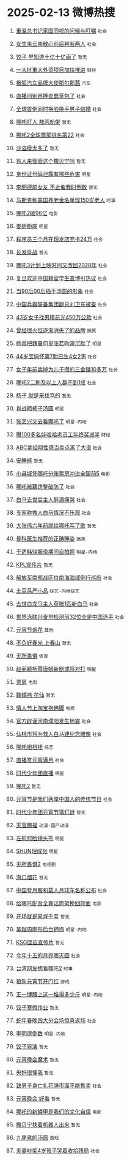 # 2025-02-13 微博热搜 
1. [重温总书记家国同祝的问候与叮嘱](https://m.weibo.cn/search?containerid=100103type%3D1%26t%3D10%26q%3D%23%E9%87%8D%E6%B8%A9%E6%80%BB%E4%B9%A6%E8%AE%B0%E5%AE%B6%E5%9B%BD%E5%90%8C%E7%A5%9D%E7%9A%84%E9%97%AE%E5%80%99%E4%B8%8E%E5%8F%AE%E5%98%B1%23&stream_entry_id=51&isnewpage=1&extparam=seat%3D1%26cate%3D10103%26dgr%3D0%26filter_type%3Drealtimehot%26stream_entry_id%3D51%26c_type%3D51%26pos%3D0%26q%3D%2523%25E9%2587%258D%25E6%25B8%25A9%25E6%2580%25BB%25E4%25B9%25A6%25E8%25AE%25B0%25E5%25AE%25B6%25E5%259B%25BD%25E5%2590%258C%25E7%25A5%259D%25E7%259A%2584%25E9%2597%25AE%25E5%2580%2599%25E4%25B8%258E%25E5%258F%25AE%25E5%2598%25B1%2523%26display_time%3D1739395358%26pre_seqid%3D17393953580000217503652) `社会` 

2. [女生来云南散心前后判若两人](https://m.weibo.cn/search?containerid=100103type%3D1%26t%3D10%26q%3D%23%E5%A5%B3%E7%94%9F%E6%9D%A5%E4%BA%91%E5%8D%97%E6%95%A3%E5%BF%83%E5%89%8D%E5%90%8E%E5%88%A4%E8%8B%A5%E4%B8%A4%E4%BA%BA%23&stream_entry_id=31&isnewpage=1&extparam=seat%3D1%26lcate%3D5001%26filter_type%3Drealtimehot%26c_type%3D31%26band_rank%3D1%26q%3D%2523%25E5%25A5%25B3%25E7%2594%259F%25E6%259D%25A5%25E4%25BA%2591%25E5%258D%2597%25E6%2595%25A3%25E5%25BF%2583%25E5%2589%258D%25E5%2590%258E%25E5%2588%25A4%25E8%258B%25A5%25E4%25B8%25A4%25E4%25BA%25BA%2523%26dgr%3D0%26realpos%3D1%26stream_entry_id%3D31%26cate%3D5001%26pos%3D0%26flag%3D2%26display_time%3D1739395358%26pre_seqid%3D17393953580000217503652) `社会` 

3. [饺子 早知道十亿十亿画了](https://m.weibo.cn/search?containerid=100103type%3D1%26t%3D10%26q%3D%E9%A5%BA%E5%AD%90+%E6%97%A9%E7%9F%A5%E9%81%93%E5%8D%81%E4%BA%BF%E5%8D%81%E4%BA%BF%E7%94%BB%E4%BA%86&stream_entry_id=31&isnewpage=1&extparam=seat%3D1%26lcate%3D5001%26filter_type%3Drealtimehot%26c_type%3D31%26band_rank%3D2%26q%3D%25E9%25A5%25BA%25E5%25AD%2590%2520%25E6%2597%25A9%25E7%259F%25A5%25E9%2581%2593%25E5%258D%2581%25E4%25BA%25BF%25E5%258D%2581%25E4%25BA%25BF%25E7%2594%25BB%25E4%25BA%2586%26dgr%3D0%26realpos%3D2%26stream_entry_id%3D31%26cate%3D5001%26pos%3D1%26flag%3D2%26display_time%3D1739395358%26pre_seqid%3D17393953580000217503652) `暂无` 

4. [一大批重大外资项目加快推进](https://m.weibo.cn/search?containerid=100103type%3D1%26t%3D10%26q%3D%23%E4%B8%80%E5%A4%A7%E6%89%B9%E9%87%8D%E5%A4%A7%E5%A4%96%E8%B5%84%E9%A1%B9%E7%9B%AE%E5%8A%A0%E5%BF%AB%E6%8E%A8%E8%BF%9B%23&stream_entry_id=31&isnewpage=1&extparam=seat%3D1%26lcate%3D5001%26filter_type%3Drealtimehot%26c_type%3D31%26band_rank%3D3%26q%3D%2523%25E4%25B8%2580%25E5%25A4%25A7%25E6%2589%25B9%25E9%2587%258D%25E5%25A4%25A7%25E5%25A4%2596%25E8%25B5%2584%25E9%25A1%25B9%25E7%259B%25AE%25E5%258A%25A0%25E5%25BF%25AB%25E6%258E%25A8%25E8%25BF%259B%2523%26dgr%3D0%26realpos%3D3%26stream_entry_id%3D31%26cate%3D5001%26pos%3D2%26flag%3D0%26display_time%3D1739395358%26pre_seqid%3D17393953580000217503652) `财经` 

5. [极狐汽车品牌大使那尔那茜](https://m.weibo.cn/search?containerid=100103type%3D1%26t%3D10%26q%3D%23%E6%9E%81%E7%8B%90%E6%B1%BD%E8%BD%A6%E5%93%81%E7%89%8C%E5%A4%A7%E4%BD%BF%E9%82%A3%E5%B0%94%E9%82%A3%E8%8C%9C%23&stream_entry_id=31&isnewpage=1&extparam=seat%3D1%26lcate%3D5001%26filter_type%3Drealtimehot%26c_type%3D31%26band_rank%3D4%26q%3D%2523%25E6%259E%2581%25E7%258B%2590%25E6%25B1%25BD%25E8%25BD%25A6%25E5%2593%2581%25E7%2589%258C%25E5%25A4%25A7%25E4%25BD%25BF%25E9%2582%25A3%25E5%25B0%2594%25E9%2582%25A3%25E8%258C%259C%2523%26topic_ad%3D1%26is_ad_pos%3D1%26cate%3D5001%26stream_entry_id%3D31%26adid%3D275905%26pos%3D3%26dgr%3D0%26display_time%3D1739395358%26pre_seqid%3D17393953580000217503652) `汽车` 

6. [直播间别再捧卖蠢草包了](https://m.weibo.cn/search?containerid=100103type%3D1%26t%3D10%26q%3D%23%E7%9B%B4%E6%92%AD%E9%97%B4%E5%88%AB%E5%86%8D%E6%8D%A7%E5%8D%96%E8%A0%A2%E8%8D%89%E5%8C%85%E4%BA%86%23&stream_entry_id=31&isnewpage=1&extparam=seat%3D1%26lcate%3D5001%26filter_type%3Drealtimehot%26c_type%3D31%26band_rank%3D4%26q%3D%2523%25E7%259B%25B4%25E6%2592%25AD%25E9%2597%25B4%25E5%2588%25AB%25E5%2586%258D%25E6%258D%25A7%25E5%258D%2596%25E8%25A0%25A2%25E8%258D%2589%25E5%258C%2585%25E4%25BA%2586%2523%26dgr%3D0%26realpos%3D4%26stream_entry_id%3D31%26cate%3D5001%26pos%3D4%26flag%3D2%26display_time%3D1739395358%26pre_seqid%3D17393953580000217503652) `社会` 

7. [全球首例同时换脸换手男子结婚](https://m.weibo.cn/search?containerid=100103type%3D1%26t%3D10%26q%3D%23%E5%85%A8%E7%90%83%E9%A6%96%E4%BE%8B%E5%90%8C%E6%97%B6%E6%8D%A2%E8%84%B8%E6%8D%A2%E6%89%8B%E7%94%B7%E5%AD%90%E7%BB%93%E5%A9%9A%23&stream_entry_id=31&isnewpage=1&extparam=seat%3D1%26lcate%3D5001%26filter_type%3Drealtimehot%26c_type%3D31%26band_rank%3D5%26q%3D%2523%25E5%2585%25A8%25E7%2590%2583%25E9%25A6%2596%25E4%25BE%258B%25E5%2590%258C%25E6%2597%25B6%25E6%258D%25A2%25E8%2584%25B8%25E6%258D%25A2%25E6%2589%258B%25E7%2594%25B7%25E5%25AD%2590%25E7%25BB%2593%25E5%25A9%259A%2523%26dgr%3D0%26realpos%3D5%26stream_entry_id%3D31%26cate%3D5001%26pos%3D5%26flag%3D0%26display_time%3D1739395358%26pre_seqid%3D17393953580000217503652) `社会` 

8. [哪吒打人 敖丙劝架](https://m.weibo.cn/search?containerid=100103type%3D1%26t%3D10%26q%3D%E5%93%AA%E5%90%92%E6%89%93%E4%BA%BA+%E6%95%96%E4%B8%99%E5%8A%9D%E6%9E%B6&stream_entry_id=31&isnewpage=1&extparam=seat%3D1%26lcate%3D5001%26filter_type%3Drealtimehot%26c_type%3D31%26band_rank%3D6%26q%3D%25E5%2593%25AA%25E5%2590%2592%25E6%2589%2593%25E4%25BA%25BA%2520%25E6%2595%2596%25E4%25B8%2599%25E5%258A%259D%25E6%259E%25B6%26dgr%3D0%26realpos%3D6%26stream_entry_id%3D31%26cate%3D5001%26pos%3D6%26flag%3D16%26display_time%3D1739395358%26pre_seqid%3D17393953580000217503652) `暂无` 

9. [哪吒2全球票房排名第22](https://m.weibo.cn/search?containerid=100103type%3D1%26t%3D10%26q%3D%23%E5%93%AA%E5%90%922%E5%85%A8%E7%90%83%E7%A5%A8%E6%88%BF%E6%8E%92%E5%90%8D%E7%AC%AC22%23&stream_entry_id=31&isnewpage=1&extparam=seat%3D1%26lcate%3D5001%26filter_type%3Drealtimehot%26c_type%3D31%26band_rank%3D7%26q%3D%2523%25E5%2593%25AA%25E5%2590%25922%25E5%2585%25A8%25E7%2590%2583%25E7%25A5%25A8%25E6%2588%25BF%25E6%258E%2592%25E5%2590%258D%25E7%25AC%25AC22%2523%26dgr%3D0%26realpos%3D7%26stream_entry_id%3D31%26cate%3D5001%26pos%3D7%26flag%3D2%26display_time%3D1739395358%26pre_seqid%3D17393953580000217503652) `社会` 

10. [沙溢瘦太多了](https://m.weibo.cn/search?containerid=100103type%3D1%26t%3D10%26q%3D%E6%B2%99%E6%BA%A2%E7%98%A6%E5%A4%AA%E5%A4%9A%E4%BA%86&stream_entry_id=31&isnewpage=1&extparam=seat%3D1%26lcate%3D5001%26filter_type%3Drealtimehot%26c_type%3D31%26band_rank%3D8%26q%3D%25E6%25B2%2599%25E6%25BA%25A2%25E7%2598%25A6%25E5%25A4%25AA%25E5%25A4%259A%25E4%25BA%2586%26dgr%3D0%26realpos%3D8%26stream_entry_id%3D31%26cate%3D5001%26pos%3D8%26flag%3D0%26display_time%3D1739395358%26pre_seqid%3D17393953580000217503652) `暂无` 

11. [有人来管管这个撒贝宁吗](https://m.weibo.cn/search?containerid=100103type%3D1%26t%3D10%26q%3D%E6%9C%89%E4%BA%BA%E6%9D%A5%E7%AE%A1%E7%AE%A1%E8%BF%99%E4%B8%AA%E6%92%92%E8%B4%9D%E5%AE%81%E5%90%97&stream_entry_id=31&isnewpage=1&extparam=seat%3D1%26lcate%3D5001%26filter_type%3Drealtimehot%26c_type%3D31%26band_rank%3D9%26q%3D%25E6%259C%2589%25E4%25BA%25BA%25E6%259D%25A5%25E7%25AE%25A1%25E7%25AE%25A1%25E8%25BF%2599%25E4%25B8%25AA%25E6%2592%2592%25E8%25B4%259D%25E5%25AE%2581%25E5%2590%2597%26dgr%3D0%26realpos%3D9%26stream_entry_id%3D31%26cate%3D5001%26pos%3D9%26flag%3D0%26display_time%3D1739395358%26pre_seqid%3D17393953580000217503652) `暂无` 

12. [身份证号码泄露有哪些危害](https://m.weibo.cn/search?containerid=100103type%3D1%26t%3D10%26q%3D%23%E8%BA%AB%E4%BB%BD%E8%AF%81%E5%8F%B7%E7%A0%81%E6%B3%84%E9%9C%B2%E6%9C%89%E5%93%AA%E4%BA%9B%E5%8D%B1%E5%AE%B3%23&stream_entry_id=31&isnewpage=1&extparam=seat%3D1%26lcate%3D5001%26filter_type%3Drealtimehot%26c_type%3D31%26band_rank%3D10%26q%3D%2523%25E8%25BA%25AB%25E4%25BB%25BD%25E8%25AF%2581%25E5%258F%25B7%25E7%25A0%2581%25E6%25B3%2584%25E9%259C%25B2%25E6%259C%2589%25E5%2593%25AA%25E4%25BA%259B%25E5%258D%25B1%25E5%25AE%25B3%2523%26dgr%3D0%26realpos%3D10%26stream_entry_id%3D31%26cate%3D5001%26pos%3D10%26flag%3D0%26display_time%3D1739395358%26pre_seqid%3D17393953580000217503652) `明星` 

13. [李明德前女友 不止催我时倒数](https://m.weibo.cn/search?containerid=100103type%3D1%26t%3D10%26q%3D%E6%9D%8E%E6%98%8E%E5%BE%B7%E5%89%8D%E5%A5%B3%E5%8F%8B+%E4%B8%8D%E6%AD%A2%E5%82%AC%E6%88%91%E6%97%B6%E5%80%92%E6%95%B0&stream_entry_id=31&isnewpage=1&extparam=seat%3D1%26lcate%3D5001%26filter_type%3Drealtimehot%26c_type%3D31%26band_rank%3D11%26q%3D%25E6%259D%258E%25E6%2598%258E%25E5%25BE%25B7%25E5%2589%258D%25E5%25A5%25B3%25E5%258F%258B%2520%25E4%25B8%258D%25E6%25AD%25A2%25E5%2582%25AC%25E6%2588%2591%25E6%2597%25B6%25E5%2580%2592%25E6%2595%25B0%26dgr%3D0%26realpos%3D11%26stream_entry_id%3D31%26cate%3D5001%26pos%3D11%26flag%3D0%26display_time%3D1739395358%26pre_seqid%3D17393953580000217503652) `暂无` 

14. [马斯克称美国养老金名单现150岁老人](https://m.weibo.cn/search?containerid=100103type%3D1%26t%3D10%26q%3D%23%E9%A9%AC%E6%96%AF%E5%85%8B%E7%A7%B0%E7%BE%8E%E5%9B%BD%E5%85%BB%E8%80%81%E9%87%91%E5%90%8D%E5%8D%95%E7%8E%B0150%E5%B2%81%E8%80%81%E4%BA%BA%23&stream_entry_id=31&isnewpage=1&extparam=seat%3D1%26lcate%3D5001%26filter_type%3Drealtimehot%26c_type%3D31%26band_rank%3D12%26q%3D%2523%25E9%25A9%25AC%25E6%2596%25AF%25E5%2585%258B%25E7%25A7%25B0%25E7%25BE%258E%25E5%259B%25BD%25E5%2585%25BB%25E8%2580%2581%25E9%2587%2591%25E5%2590%258D%25E5%258D%2595%25E7%258E%25B0150%25E5%25B2%2581%25E8%2580%2581%25E4%25BA%25BA%2523%26dgr%3D0%26realpos%3D12%26stream_entry_id%3D31%26cate%3D5001%26pos%3D12%26flag%3D0%26display_time%3D1739395358%26pre_seqid%3D17393953580000217503652) `时事` 

15. [哪吒2破96亿](https://m.weibo.cn/search?containerid=100103type%3D1%26t%3D10%26q%3D%23%E5%93%AA%E5%90%922%E7%A0%B496%E4%BA%BF%23&stream_entry_id=31&isnewpage=1&extparam=seat%3D1%26lcate%3D5001%26filter_type%3Drealtimehot%26c_type%3D31%26band_rank%3D13%26q%3D%2523%25E5%2593%25AA%25E5%2590%25922%25E7%25A0%25B496%25E4%25BA%25BF%2523%26dgr%3D0%26realpos%3D13%26stream_entry_id%3D31%26cate%3D5001%26pos%3D13%26flag%3D0%26display_time%3D1739395358%26pre_seqid%3D17393953580000217503652) `电影` 

16. [姜妍粉底](https://m.weibo.cn/search?containerid=100103type%3D1%26t%3D10%26q%3D%23%E5%A7%9C%E5%A6%8D%E7%B2%89%E5%BA%95%23&stream_entry_id=31&isnewpage=1&extparam=seat%3D1%26lcate%3D5001%26filter_type%3Drealtimehot%26c_type%3D31%26band_rank%3D14%26q%3D%2523%25E5%25A7%259C%25E5%25A6%258D%25E7%25B2%2589%25E5%25BA%2595%2523%26dgr%3D0%26realpos%3D14%26stream_entry_id%3D31%26cate%3D5001%26pos%3D14%26flag%3D0%26display_time%3D1739395358%26pre_seqid%3D17393953580000217503652) `明星` 

17. [程序员三个月在理发店充卡24万](https://m.weibo.cn/search?containerid=100103type%3D1%26t%3D10%26q%3D%23%E7%A8%8B%E5%BA%8F%E5%91%98%E4%B8%89%E4%B8%AA%E6%9C%88%E5%9C%A8%E7%90%86%E5%8F%91%E5%BA%97%E5%85%85%E5%8D%A124%E4%B8%87%23&stream_entry_id=31&isnewpage=1&extparam=seat%3D1%26lcate%3D5001%26filter_type%3Drealtimehot%26c_type%3D31%26band_rank%3D15%26q%3D%2523%25E7%25A8%258B%25E5%25BA%258F%25E5%2591%2598%25E4%25B8%2589%25E4%25B8%25AA%25E6%259C%2588%25E5%259C%25A8%25E7%2590%2586%25E5%258F%2591%25E5%25BA%2597%25E5%2585%2585%25E5%258D%25A124%25E4%25B8%2587%2523%26dgr%3D0%26realpos%3D15%26stream_entry_id%3D31%26cate%3D5001%26pos%3D15%26flag%3D0%26display_time%3D1739395358%26pre_seqid%3D17393953580000217503652) `社会` 

18. [长发肖战](https://m.weibo.cn/search?containerid=100103type%3D1%26t%3D10%26q%3D%E9%95%BF%E5%8F%91%E8%82%96%E6%88%98&stream_entry_id=31&isnewpage=1&extparam=seat%3D1%26lcate%3D5001%26filter_type%3Drealtimehot%26c_type%3D31%26band_rank%3D16%26q%3D%25E9%2595%25BF%25E5%258F%2591%25E8%2582%2596%25E6%2588%2598%26dgr%3D0%26realpos%3D16%26stream_entry_id%3D31%26cate%3D5001%26pos%3D16%26flag%3D0%26display_time%3D1739395358%26pre_seqid%3D17393953580000217503652) `暂无` 

19. [哪吒3计划上映时间又改回2028年](https://m.weibo.cn/search?containerid=100103type%3D1%26t%3D10%26q%3D%23%E5%93%AA%E5%90%923%E8%AE%A1%E5%88%92%E4%B8%8A%E6%98%A0%E6%97%B6%E9%97%B4%E5%8F%88%E6%94%B9%E5%9B%9E2028%E5%B9%B4%23&stream_entry_id=31&isnewpage=1&extparam=seat%3D1%26lcate%3D5001%26filter_type%3Drealtimehot%26c_type%3D31%26band_rank%3D17%26q%3D%2523%25E5%2593%25AA%25E5%2590%25923%25E8%25AE%25A1%25E5%2588%2592%25E4%25B8%258A%25E6%2598%25A0%25E6%2597%25B6%25E9%2597%25B4%25E5%258F%2588%25E6%2594%25B9%25E5%259B%259E2028%25E5%25B9%25B4%2523%26dgr%3D0%26realpos%3D17%26stream_entry_id%3D31%26cate%3D5001%26pos%3D17%26flag%3D0%26display_time%3D1739395358%26pre_seqid%3D17393953580000217503652) `社会` 

20. [复旦欢迎中国籍留学生直博引热议](https://m.weibo.cn/search?containerid=100103type%3D1%26t%3D10%26q%3D%23%E5%A4%8D%E6%97%A6%E6%AC%A2%E8%BF%8E%E4%B8%AD%E5%9B%BD%E7%B1%8D%E7%95%99%E5%AD%A6%E7%94%9F%E7%9B%B4%E5%8D%9A%E5%BC%95%E7%83%AD%E8%AE%AE%23&stream_entry_id=31&isnewpage=1&extparam=seat%3D1%26lcate%3D5001%26filter_type%3Drealtimehot%26c_type%3D31%26band_rank%3D18%26q%3D%2523%25E5%25A4%258D%25E6%2597%25A6%25E6%25AC%25A2%25E8%25BF%258E%25E4%25B8%25AD%25E5%259B%25BD%25E7%25B1%258D%25E7%2595%2599%25E5%25AD%25A6%25E7%2594%259F%25E7%259B%25B4%25E5%258D%259A%25E5%25BC%2595%25E7%2583%25AD%25E8%25AE%25AE%2523%26dgr%3D0%26realpos%3D18%26stream_entry_id%3D31%26cate%3D5001%26pos%3D18%26flag%3D0%26display_time%3D1739395358%26pre_seqid%3D17393953580000217503652) `社会` 

21. [当90后00后插手汤圆的形象](https://m.weibo.cn/search?containerid=100103type%3D1%26t%3D10%26q%3D%23%E5%BD%9390%E5%90%8E00%E5%90%8E%E6%8F%92%E6%89%8B%E6%B1%A4%E5%9C%86%E7%9A%84%E5%BD%A2%E8%B1%A1%23&stream_entry_id=31&isnewpage=1&extparam=seat%3D1%26lcate%3D5001%26filter_type%3Drealtimehot%26c_type%3D31%26band_rank%3D19%26q%3D%2523%25E5%25BD%259390%25E5%2590%258E00%25E5%2590%258E%25E6%258F%2592%25E6%2589%258B%25E6%25B1%25A4%25E5%259C%2586%25E7%259A%2584%25E5%25BD%25A2%25E8%25B1%25A1%2523%26dgr%3D0%26realpos%3D19%26stream_entry_id%3D31%26cate%3D5001%26pos%3D19%26flag%3D1%26display_time%3D1739395358%26pre_seqid%3D17393953580000217503652) `社会` 

22. [中国兵器装备集团副总刘卫东被查](https://m.weibo.cn/search?containerid=100103type%3D1%26t%3D10%26q%3D%23%E4%B8%AD%E5%9B%BD%E5%85%B5%E5%99%A8%E8%A3%85%E5%A4%87%E9%9B%86%E5%9B%A2%E5%89%AF%E6%80%BB%E5%88%98%E5%8D%AB%E4%B8%9C%E8%A2%AB%E6%9F%A5%23&stream_entry_id=31&isnewpage=1&extparam=seat%3D1%26lcate%3D5001%26filter_type%3Drealtimehot%26c_type%3D31%26band_rank%3D20%26q%3D%2523%25E4%25B8%25AD%25E5%259B%25BD%25E5%2585%25B5%25E5%2599%25A8%25E8%25A3%2585%25E5%25A4%2587%25E9%259B%2586%25E5%259B%25A2%25E5%2589%25AF%25E6%2580%25BB%25E5%2588%2598%25E5%258D%25AB%25E4%25B8%259C%25E8%25A2%25AB%25E6%259F%25A5%2523%26dgr%3D0%26realpos%3D20%26stream_entry_id%3D31%26cate%3D5001%26pos%3D20%26flag%3D0%26display_time%3D1739395358%26pre_seqid%3D17393953580000217503652) `社会` 

23. [43岁女子找男模花光450万公款](https://m.weibo.cn/search?containerid=100103type%3D1%26t%3D10%26q%3D%2343%E5%B2%81%E5%A5%B3%E5%AD%90%E6%89%BE%E7%94%B7%E6%A8%A1%E8%8A%B1%E5%85%89450%E4%B8%87%E5%85%AC%E6%AC%BE%23&stream_entry_id=31&isnewpage=1&extparam=seat%3D1%26lcate%3D5001%26filter_type%3Drealtimehot%26c_type%3D31%26band_rank%3D21%26q%3D%252343%25E5%25B2%2581%25E5%25A5%25B3%25E5%25AD%2590%25E6%2589%25BE%25E7%2594%25B7%25E6%25A8%25A1%25E8%258A%25B1%25E5%2585%2589450%25E4%25B8%2587%25E5%2585%25AC%25E6%25AC%25BE%2523%26dgr%3D0%26realpos%3D21%26stream_entry_id%3D31%26cate%3D5001%26pos%3D21%26flag%3D0%26display_time%3D1739395358%26pre_seqid%3D17393953580000217503652) `社会` 

24. [曾经很火但逐渐消失了的品牌](https://m.weibo.cn/search?containerid=100103type%3D1%26t%3D10%26q%3D%23%E6%9B%BE%E7%BB%8F%E5%BE%88%E7%81%AB%E4%BD%86%E9%80%90%E6%B8%90%E6%B6%88%E5%A4%B1%E4%BA%86%E7%9A%84%E5%93%81%E7%89%8C%23&stream_entry_id=31&isnewpage=1&extparam=seat%3D1%26lcate%3D5001%26filter_type%3Drealtimehot%26c_type%3D31%26band_rank%3D22%26q%3D%2523%25E6%259B%25BE%25E7%25BB%258F%25E5%25BE%2588%25E7%2581%25AB%25E4%25BD%2586%25E9%2580%2590%25E6%25B8%2590%25E6%25B6%2588%25E5%25A4%25B1%25E4%25BA%2586%25E7%259A%2584%25E5%2593%2581%25E7%2589%258C%2523%26dgr%3D0%26realpos%3D22%26stream_entry_id%3D31%26cate%3D5001%26pos%3D22%26flag%3D0%26display_time%3D1739395358%26pre_seqid%3D17393953580000217503652) `搞笑` 

25. [杨蓉把魏晨何炅张若昀演沉默了](https://m.weibo.cn/search?containerid=100103type%3D1%26t%3D10%26q%3D%E6%9D%A8%E8%93%89%E6%8A%8A%E9%AD%8F%E6%99%A8%E4%BD%95%E7%82%85%E5%BC%A0%E8%8B%A5%E6%98%80%E6%BC%94%E6%B2%89%E9%BB%98%E4%BA%86&stream_entry_id=31&isnewpage=1&extparam=seat%3D1%26lcate%3D5001%26filter_type%3Drealtimehot%26c_type%3D31%26band_rank%3D23%26q%3D%25E6%259D%25A8%25E8%2593%2589%25E6%258A%258A%25E9%25AD%258F%25E6%2599%25A8%25E4%25BD%2595%25E7%2582%2585%25E5%25BC%25A0%25E8%258B%25A5%25E6%2598%2580%25E6%25BC%2594%25E6%25B2%2589%25E9%25BB%2598%25E4%25BA%2586%26dgr%3D0%26realpos%3D23%26stream_entry_id%3D31%26cate%3D5001%26pos%3D23%26flag%3D1%26display_time%3D1739395358%26pre_seqid%3D17393953580000217503652) `明星` 

26. [44岁宝妈怀第7胎已生4女2男](https://m.weibo.cn/search?containerid=100103type%3D1%26t%3D10%26q%3D%2344%E5%B2%81%E5%AE%9D%E5%A6%88%E6%80%80%E7%AC%AC7%E8%83%8E%E5%B7%B2%E7%94%9F4%E5%A5%B32%E7%94%B7%23&stream_entry_id=31&isnewpage=1&extparam=seat%3D1%26lcate%3D5001%26filter_type%3Drealtimehot%26c_type%3D31%26band_rank%3D24%26q%3D%252344%25E5%25B2%2581%25E5%25AE%259D%25E5%25A6%2588%25E6%2580%2580%25E7%25AC%25AC7%25E8%2583%258E%25E5%25B7%25B2%25E7%2594%259F4%25E5%25A5%25B32%25E7%2594%25B7%2523%26dgr%3D0%26realpos%3D24%26stream_entry_id%3D31%26cate%3D5001%26pos%3D24%26flag%3D0%26display_time%3D1739395358%26pre_seqid%3D17393953580000217503652) `社会` 

27. [女子年前卖掉为儿子攒的三金赚10多万](https://m.weibo.cn/search?containerid=100103type%3D1%26t%3D10%26q%3D%23%E5%A5%B3%E5%AD%90%E5%B9%B4%E5%89%8D%E5%8D%96%E6%8E%89%E4%B8%BA%E5%84%BF%E5%AD%90%E6%94%92%E7%9A%84%E4%B8%89%E9%87%91%E8%B5%9A10%E5%A4%9A%E4%B8%87%23&stream_entry_id=31&isnewpage=1&extparam=seat%3D1%26lcate%3D5001%26filter_type%3Drealtimehot%26c_type%3D31%26band_rank%3D25%26q%3D%2523%25E5%25A5%25B3%25E5%25AD%2590%25E5%25B9%25B4%25E5%2589%258D%25E5%258D%2596%25E6%258E%2589%25E4%25B8%25BA%25E5%2584%25BF%25E5%25AD%2590%25E6%2594%2592%25E7%259A%2584%25E4%25B8%2589%25E9%2587%2591%25E8%25B5%259A10%25E5%25A4%259A%25E4%25B8%2587%2523%26dgr%3D0%26realpos%3D25%26stream_entry_id%3D31%26cate%3D5001%26pos%3D25%26flag%3D0%26display_time%3D1739395358%26pre_seqid%3D17393953580000217503652) `社会` 

28. [哪吒2二刷及以上人群不到1成](https://m.weibo.cn/search?containerid=100103type%3D1%26t%3D10%26q%3D%23%E5%93%AA%E5%90%922%E4%BA%8C%E5%88%B7%E5%8F%8A%E4%BB%A5%E4%B8%8A%E4%BA%BA%E7%BE%A4%E4%B8%8D%E5%88%B01%E6%88%90%23&stream_entry_id=31&isnewpage=1&extparam=seat%3D1%26lcate%3D5001%26filter_type%3Drealtimehot%26c_type%3D31%26band_rank%3D26%26q%3D%2523%25E5%2593%25AA%25E5%2590%25922%25E4%25BA%258C%25E5%2588%25B7%25E5%258F%258A%25E4%25BB%25A5%25E4%25B8%258A%25E4%25BA%25BA%25E7%25BE%25A4%25E4%25B8%258D%25E5%2588%25B01%25E6%2588%2590%2523%26dgr%3D0%26realpos%3D26%26stream_entry_id%3D31%26cate%3D5001%26pos%3D26%26flag%3D0%26display_time%3D1739395358%26pre_seqid%3D17393953580000217503652) `社会` 

29. [杨子 就是来找骂的](https://m.weibo.cn/search?containerid=100103type%3D1%26t%3D10%26q%3D%E6%9D%A8%E5%AD%90+%E5%B0%B1%E6%98%AF%E6%9D%A5%E6%89%BE%E9%AA%82%E7%9A%84&stream_entry_id=31&isnewpage=1&extparam=seat%3D1%26lcate%3D5001%26filter_type%3Drealtimehot%26c_type%3D31%26band_rank%3D27%26q%3D%25E6%259D%25A8%25E5%25AD%2590%2520%25E5%25B0%25B1%25E6%2598%25AF%25E6%259D%25A5%25E6%2589%25BE%25E9%25AA%2582%25E7%259A%2584%26dgr%3D0%26realpos%3D27%26stream_entry_id%3D31%26cate%3D5001%26pos%3D27%26flag%3D0%26display_time%3D1739395358%26pre_seqid%3D17393953580000217503652) `暂无` 

30. [肖战晒柿子汤圆](https://m.weibo.cn/search?containerid=100103type%3D1%26t%3D10%26q%3D%23%E8%82%96%E6%88%98%E6%99%92%E6%9F%BF%E5%AD%90%E6%B1%A4%E5%9C%86%23&stream_entry_id=31&isnewpage=1&extparam=seat%3D1%26lcate%3D5001%26filter_type%3Drealtimehot%26c_type%3D31%26band_rank%3D28%26q%3D%2523%25E8%2582%2596%25E6%2588%2598%25E6%2599%2592%25E6%259F%25BF%25E5%25AD%2590%25E6%25B1%25A4%25E5%259C%2586%2523%26dgr%3D0%26realpos%3D28%26stream_entry_id%3D31%26cate%3D5001%26pos%3D28%26flag%3D0%26display_time%3D1739395358%26pre_seqid%3D17393953580000217503652) `明星` 

31. [张艺兴又去看哪吒了](https://m.weibo.cn/search?containerid=100103type%3D1%26t%3D10%26q%3D%E5%BC%A0%E8%89%BA%E5%85%B4%E5%8F%88%E5%8E%BB%E7%9C%8B%E5%93%AA%E5%90%92%E4%BA%86&stream_entry_id=31&isnewpage=1&extparam=seat%3D1%26lcate%3D5001%26filter_type%3Drealtimehot%26c_type%3D31%26band_rank%3D29%26q%3D%25E5%25BC%25A0%25E8%2589%25BA%25E5%2585%25B4%25E5%258F%2588%25E5%258E%25BB%25E7%259C%258B%25E5%2593%25AA%25E5%2590%2592%25E4%25BA%2586%26dgr%3D0%26realpos%3D29%26stream_entry_id%3D31%26cate%3D5001%26pos%3D29%26flag%3D0%26display_time%3D1739395358%26pre_seqid%3D17393953580000217503652) `明星-内地` 

32. [曝100多名娃哈哈老员工年终奖减半](https://m.weibo.cn/search?containerid=100103type%3D1%26t%3D10%26q%3D%23%E6%9B%9D100%E5%A4%9A%E5%90%8D%E5%A8%83%E5%93%88%E5%93%88%E8%80%81%E5%91%98%E5%B7%A5%E5%B9%B4%E7%BB%88%E5%A5%96%E5%87%8F%E5%8D%8A%23&stream_entry_id=31&isnewpage=1&extparam=seat%3D1%26lcate%3D5001%26filter_type%3Drealtimehot%26c_type%3D31%26band_rank%3D30%26q%3D%2523%25E6%259B%259D100%25E5%25A4%259A%25E5%2590%258D%25E5%25A8%2583%25E5%2593%2588%25E5%2593%2588%25E8%2580%2581%25E5%2591%2598%25E5%25B7%25A5%25E5%25B9%25B4%25E7%25BB%2588%25E5%25A5%2596%25E5%2587%258F%25E5%258D%258A%2523%26dgr%3D0%26realpos%3D30%26stream_entry_id%3D31%26cate%3D5001%26pos%3D30%26flag%3D0%26display_time%3D1739395358%26pre_seqid%3D17393953580000217503652) `财经` 

33. [ABC拿经期性感当卖点离了大谱](https://m.weibo.cn/search?containerid=100103type%3D1%26t%3D10%26q%3D%23ABC%E6%8B%BF%E7%BB%8F%E6%9C%9F%E6%80%A7%E6%84%9F%E5%BD%93%E5%8D%96%E7%82%B9%E7%A6%BB%E4%BA%86%E5%A4%A7%E8%B0%B1%23&stream_entry_id=31&isnewpage=1&extparam=seat%3D1%26lcate%3D5001%26filter_type%3Drealtimehot%26c_type%3D31%26band_rank%3D31%26q%3D%2523ABC%25E6%258B%25BF%25E7%25BB%258F%25E6%259C%259F%25E6%2580%25A7%25E6%2584%259F%25E5%25BD%2593%25E5%258D%2596%25E7%2582%25B9%25E7%25A6%25BB%25E4%25BA%2586%25E5%25A4%25A7%25E8%25B0%25B1%2523%26dgr%3D0%26realpos%3D31%26stream_entry_id%3D31%26cate%3D5001%26pos%3D31%26flag%3D0%26display_time%3D1739395358%26pre_seqid%3D17393953580000217503652) `社会` 

34. [安睡裤](https://m.weibo.cn/search?containerid=100103type%3D1%26t%3D10%26q%3D%E5%AE%89%E7%9D%A1%E8%A3%A4&stream_entry_id=31&isnewpage=1&extparam=seat%3D1%26lcate%3D5001%26filter_type%3Drealtimehot%26c_type%3D31%26band_rank%3D32%26q%3D%25E5%25AE%2589%25E7%259D%25A1%25E8%25A3%25A4%26dgr%3D0%26realpos%3D32%26stream_entry_id%3D31%26cate%3D5001%26pos%3D32%26flag%3D0%26display_time%3D1739395358%26pre_seqid%3D17393953580000217503652) `暂无` 

35. [小县城凭哪吒分账票房冲进全国前5](https://m.weibo.cn/search?containerid=100103type%3D1%26t%3D10%26q%3D%23%E5%B0%8F%E5%8E%BF%E5%9F%8E%E5%87%AD%E5%93%AA%E5%90%92%E5%88%86%E8%B4%A6%E7%A5%A8%E6%88%BF%E5%86%B2%E8%BF%9B%E5%85%A8%E5%9B%BD%E5%89%8D5%23&stream_entry_id=31&isnewpage=1&extparam=seat%3D1%26lcate%3D5001%26filter_type%3Drealtimehot%26c_type%3D31%26band_rank%3D33%26q%3D%2523%25E5%25B0%258F%25E5%258E%25BF%25E5%259F%258E%25E5%2587%25AD%25E5%2593%25AA%25E5%2590%2592%25E5%2588%2586%25E8%25B4%25A6%25E7%25A5%25A8%25E6%2588%25BF%25E5%2586%25B2%25E8%25BF%259B%25E5%2585%25A8%25E5%259B%25BD%25E5%2589%258D5%2523%26dgr%3D0%26realpos%3D33%26stream_entry_id%3D31%26cate%3D5001%26pos%3D33%26flag%3D0%26display_time%3D1739395358%26pre_seqid%3D17393953580000217503652) `电影` 

36. [哪吒被藕饼整破防了](https://m.weibo.cn/search?containerid=100103type%3D1%26t%3D10%26q%3D%23%E5%93%AA%E5%90%92%E8%A2%AB%E8%97%95%E9%A5%BC%E6%95%B4%E7%A0%B4%E9%98%B2%E4%BA%86%23&stream_entry_id=31&isnewpage=1&extparam=seat%3D1%26lcate%3D5001%26filter_type%3Drealtimehot%26c_type%3D31%26band_rank%3D34%26q%3D%2523%25E5%2593%25AA%25E5%2590%2592%25E8%25A2%25AB%25E8%2597%2595%25E9%25A5%25BC%25E6%2595%25B4%25E7%25A0%25B4%25E9%2598%25B2%25E4%25BA%2586%2523%26dgr%3D0%26realpos%3D34%26stream_entry_id%3D31%26cate%3D5001%26pos%3D34%26flag%3D0%26display_time%3D1739395358%26pre_seqid%3D17393953580000217503652) `社会` 

37. [白马去世后主人醉酒痛哭](https://m.weibo.cn/search?containerid=100103type%3D1%26t%3D10%26q%3D%23%E7%99%BD%E9%A9%AC%E5%8E%BB%E4%B8%96%E5%90%8E%E4%B8%BB%E4%BA%BA%E9%86%89%E9%85%92%E7%97%9B%E5%93%AD%23&stream_entry_id=31&isnewpage=1&extparam=seat%3D1%26lcate%3D5001%26filter_type%3Drealtimehot%26c_type%3D31%26band_rank%3D35%26q%3D%2523%25E7%2599%25BD%25E9%25A9%25AC%25E5%258E%25BB%25E4%25B8%2596%25E5%2590%258E%25E4%25B8%25BB%25E4%25BA%25BA%25E9%2586%2589%25E9%2585%2592%25E7%2597%259B%25E5%2593%25AD%2523%26dgr%3D0%26realpos%3D35%26stream_entry_id%3D31%26cate%3D5001%26pos%3D35%26flag%3D0%26display_time%3D1739395358%26pre_seqid%3D17393953580000217503652) `社会` 

38. [专家称救人白马情况不乐观](https://m.weibo.cn/search?containerid=100103type%3D1%26t%3D10%26q%3D%23%E4%B8%93%E5%AE%B6%E7%A7%B0%E6%95%91%E4%BA%BA%E7%99%BD%E9%A9%AC%E6%83%85%E5%86%B5%E4%B8%8D%E4%B9%90%E8%A7%82%23&stream_entry_id=31&isnewpage=1&extparam=seat%3D1%26lcate%3D5001%26filter_type%3Drealtimehot%26c_type%3D31%26band_rank%3D36%26q%3D%2523%25E4%25B8%2593%25E5%25AE%25B6%25E7%25A7%25B0%25E6%2595%2591%25E4%25BA%25BA%25E7%2599%25BD%25E9%25A9%25AC%25E6%2583%2585%25E5%2586%25B5%25E4%25B8%258D%25E4%25B9%2590%25E8%25A7%2582%2523%26dgr%3D0%26realpos%3D36%26stream_entry_id%3D31%26cate%3D5001%26pos%3D36%26flag%3D1%26display_time%3D1739395358%26pre_seqid%3D17393953580000217503652) `社会` 

39. [大张伟六年前就给哪吒写了歌](https://m.weibo.cn/search?containerid=100103type%3D1%26t%3D10%26q%3D%E5%A4%A7%E5%BC%A0%E4%BC%9F%E5%85%AD%E5%B9%B4%E5%89%8D%E5%B0%B1%E7%BB%99%E5%93%AA%E5%90%92%E5%86%99%E4%BA%86%E6%AD%8C&stream_entry_id=31&isnewpage=1&extparam=seat%3D1%26lcate%3D5001%26filter_type%3Drealtimehot%26c_type%3D31%26band_rank%3D37%26q%3D%25E5%25A4%25A7%25E5%25BC%25A0%25E4%25BC%259F%25E5%2585%25AD%25E5%25B9%25B4%25E5%2589%258D%25E5%25B0%25B1%25E7%25BB%2599%25E5%2593%25AA%25E5%2590%2592%25E5%2586%2599%25E4%25BA%2586%25E6%25AD%258C%26dgr%3D0%26realpos%3D37%26stream_entry_id%3D31%26cate%3D5001%26pos%3D37%26flag%3D0%26display_time%3D1739395358%26pre_seqid%3D17393953580000217503652) `暂无` 

40. [骨科医生推荐的正确睡姿](https://m.weibo.cn/search?containerid=100103type%3D1%26t%3D10%26q%3D%23%E9%AA%A8%E7%A7%91%E5%8C%BB%E7%94%9F%E6%8E%A8%E8%8D%90%E7%9A%84%E6%AD%A3%E7%A1%AE%E7%9D%A1%E5%A7%BF%23&stream_entry_id=31&isnewpage=1&extparam=seat%3D1%26lcate%3D5001%26filter_type%3Drealtimehot%26c_type%3D31%26band_rank%3D38%26q%3D%2523%25E9%25AA%25A8%25E7%25A7%2591%25E5%258C%25BB%25E7%2594%259F%25E6%258E%25A8%25E8%258D%2590%25E7%259A%2584%25E6%25AD%25A3%25E7%25A1%25AE%25E7%259D%25A1%25E5%25A7%25BF%2523%26dgr%3D0%26realpos%3D38%26stream_entry_id%3D31%26cate%3D5001%26pos%3D38%26flag%3D0%26display_time%3D1739395358%26pre_seqid%3D17393953580000217503652) `搞笑` 

41. [于适韩骁服役期间自拍照](https://m.weibo.cn/search?containerid=100103type%3D1%26t%3D10%26q%3D%23%E4%BA%8E%E9%80%82%E9%9F%A9%E9%AA%81%E6%9C%8D%E5%BD%B9%E6%9C%9F%E9%97%B4%E8%87%AA%E6%8B%8D%E7%85%A7%23&stream_entry_id=31&isnewpage=1&extparam=seat%3D1%26lcate%3D5001%26filter_type%3Drealtimehot%26c_type%3D31%26band_rank%3D39%26q%3D%2523%25E4%25BA%258E%25E9%2580%2582%25E9%259F%25A9%25E9%25AA%2581%25E6%259C%258D%25E5%25BD%25B9%25E6%259C%259F%25E9%2597%25B4%25E8%2587%25AA%25E6%258B%258D%25E7%2585%25A7%2523%26dgr%3D0%26realpos%3D39%26stream_entry_id%3D31%26cate%3D5001%26pos%3D39%26flag%3D0%26display_time%3D1739395358%26pre_seqid%3D17393953580000217503652) `明星-内地` 

42. [KPL宣传片](https://m.weibo.cn/search?containerid=100103type%3D1%26t%3D10%26q%3DKPL%E5%AE%A3%E4%BC%A0%E7%89%87&stream_entry_id=31&isnewpage=1&extparam=seat%3D1%26lcate%3D5001%26filter_type%3Drealtimehot%26c_type%3D31%26band_rank%3D40%26q%3DKPL%25E5%25AE%25A3%25E4%25BC%25A0%25E7%2589%2587%26dgr%3D0%26realpos%3D40%26stream_entry_id%3D31%26cate%3D5001%26pos%3D40%26flag%3D0%26display_time%3D1739395358%26pre_seqid%3D17393953580000217503652) `暂无` 

43. [解放军南部战区位南海海域例行巡航](https://m.weibo.cn/search?containerid=100103type%3D1%26t%3D10%26q%3D%23%E8%A7%A3%E6%94%BE%E5%86%9B%E5%8D%97%E9%83%A8%E6%88%98%E5%8C%BA%E4%BD%8D%E5%8D%97%E6%B5%B7%E6%B5%B7%E5%9F%9F%E4%BE%8B%E8%A1%8C%E5%B7%A1%E8%88%AA%23&stream_entry_id=31&isnewpage=1&extparam=seat%3D1%26lcate%3D5001%26filter_type%3Drealtimehot%26c_type%3D31%26band_rank%3D41%26q%3D%2523%25E8%25A7%25A3%25E6%2594%25BE%25E5%2586%259B%25E5%258D%2597%25E9%2583%25A8%25E6%2588%2598%25E5%258C%25BA%25E4%25BD%258D%25E5%258D%2597%25E6%25B5%25B7%25E6%25B5%25B7%25E5%259F%259F%25E4%25BE%258B%25E8%25A1%258C%25E5%25B7%25A1%25E8%2588%25AA%2523%26dgr%3D0%26realpos%3D41%26stream_entry_id%3D31%26cate%3D5001%26pos%3D41%26flag%3D0%26display_time%3D1739395358%26pre_seqid%3D17393953580000217503652) `社会` 

44. [土豆吕严小品](https://m.weibo.cn/search?containerid=100103type%3D1%26t%3D10%26q%3D%23%E5%9C%9F%E8%B1%86%E5%90%95%E4%B8%A5%E5%B0%8F%E5%93%81%23&stream_entry_id=31&isnewpage=1&extparam=seat%3D1%26lcate%3D5001%26filter_type%3Drealtimehot%26c_type%3D31%26band_rank%3D42%26q%3D%2523%25E5%259C%259F%25E8%25B1%2586%25E5%2590%2595%25E4%25B8%25A5%25E5%25B0%258F%25E5%2593%2581%2523%26dgr%3D0%26realpos%3D42%26stream_entry_id%3D31%26cate%3D5001%26pos%3D42%26flag%3D0%26display_time%3D1739395358%26pre_seqid%3D17393953580000217503652) `综艺-内地综艺` 

45. [去世白龙马主人获赠1匹新白马](https://m.weibo.cn/search?containerid=100103type%3D1%26t%3D10%26q%3D%23%E5%8E%BB%E4%B8%96%E7%99%BD%E9%BE%99%E9%A9%AC%E4%B8%BB%E4%BA%BA%E8%8E%B7%E8%B5%A01%E5%8C%B9%E6%96%B0%E7%99%BD%E9%A9%AC%23&stream_entry_id=31&isnewpage=1&extparam=seat%3D1%26lcate%3D5001%26filter_type%3Drealtimehot%26c_type%3D31%26band_rank%3D43%26q%3D%2523%25E5%258E%25BB%25E4%25B8%2596%25E7%2599%25BD%25E9%25BE%2599%25E9%25A9%25AC%25E4%25B8%25BB%25E4%25BA%25BA%25E8%258E%25B7%25E8%25B5%25A01%25E5%258C%25B9%25E6%2596%25B0%25E7%2599%25BD%25E9%25A9%25AC%2523%26dgr%3D0%26realpos%3D43%26stream_entry_id%3D31%26cate%3D5001%26pos%3D43%26flag%3D0%26display_time%3D1739395358%26pre_seqid%3D17393953580000217503652) `社会` 

46. [世界泳联兴奋剂检测前32位全是中国选手](https://m.weibo.cn/search?containerid=100103type%3D1%26t%3D10%26q%3D%23%E4%B8%96%E7%95%8C%E6%B3%B3%E8%81%94%E5%85%B4%E5%A5%8B%E5%89%82%E6%A3%80%E6%B5%8B%E5%89%8D32%E4%BD%8D%E5%85%A8%E6%98%AF%E4%B8%AD%E5%9B%BD%E9%80%89%E6%89%8B%23&stream_entry_id=31&isnewpage=1&extparam=seat%3D1%26lcate%3D5001%26filter_type%3Drealtimehot%26c_type%3D31%26band_rank%3D44%26q%3D%2523%25E4%25B8%2596%25E7%2595%258C%25E6%25B3%25B3%25E8%2581%2594%25E5%2585%25B4%25E5%25A5%258B%25E5%2589%2582%25E6%25A3%2580%25E6%25B5%258B%25E5%2589%258D32%25E4%25BD%258D%25E5%2585%25A8%25E6%2598%25AF%25E4%25B8%25AD%25E5%259B%25BD%25E9%2580%2589%25E6%2589%258B%2523%26dgr%3D0%26realpos%3D44%26stream_entry_id%3D31%26cate%3D5001%26pos%3D44%26flag%3D0%26display_time%3D1739395358%26pre_seqid%3D17393953580000217503652) `社会` 

47. [元宵节烟花](https://m.weibo.cn/search?containerid=100103type%3D1%26t%3D10%26q%3D%23%E5%85%83%E5%AE%B5%E8%8A%82%E7%83%9F%E8%8A%B1%23&stream_entry_id=31&isnewpage=1&extparam=seat%3D1%26lcate%3D5001%26filter_type%3Drealtimehot%26c_type%3D31%26band_rank%3D45%26q%3D%2523%25E5%2585%2583%25E5%25AE%25B5%25E8%258A%2582%25E7%2583%259F%25E8%258A%25B1%2523%26dgr%3D0%26realpos%3D45%26stream_entry_id%3D31%26cate%3D5001%26pos%3D45%26flag%3D0%26display_time%3D1739395358%26pre_seqid%3D17393953580000217503652) `其他` 

48. [不负好春光 上春山](https://m.weibo.cn/search?containerid=100103type%3D1%26t%3D10%26q%3D%E4%B8%8D%E8%B4%9F%E5%A5%BD%E6%98%A5%E5%85%89+%E4%B8%8A%E6%98%A5%E5%B1%B1&stream_entry_id=31&isnewpage=1&extparam=seat%3D1%26lcate%3D5001%26filter_type%3Drealtimehot%26c_type%3D31%26band_rank%3D46%26q%3D%25E4%25B8%258D%25E8%25B4%259F%25E5%25A5%25BD%25E6%2598%25A5%25E5%2585%2589%2520%25E4%25B8%258A%25E6%2598%25A5%25E5%25B1%25B1%26dgr%3D0%26realpos%3D46%26stream_entry_id%3D31%26cate%3D5001%26pos%3D46%26flag%3D0%26display_time%3D1739395358%26pre_seqid%3D17393953580000217503652) `暂无` 

49. [无所畏惧](https://m.weibo.cn/search?containerid=100103type%3D1%26t%3D10%26q%3D%E6%97%A0%E6%89%80%E7%95%8F%E6%83%A7&stream_entry_id=31&isnewpage=1&extparam=seat%3D1%26lcate%3D5001%26filter_type%3Drealtimehot%26c_type%3D31%26band_rank%3D47%26q%3D%25E6%2597%25A0%25E6%2589%2580%25E7%2595%258F%25E6%2583%25A7%26dgr%3D0%26realpos%3D47%26stream_entry_id%3D31%26cate%3D5001%26pos%3D47%26flag%3D0%26display_time%3D1739395358%26pre_seqid%3D17393953580000217503652) `体育` 

50. [赵丽颖杨幂唐嫣新剧或将对打](https://m.weibo.cn/search?containerid=100103type%3D1%26t%3D10%26q%3D%23%E8%B5%B5%E4%B8%BD%E9%A2%96%E6%9D%A8%E5%B9%82%E5%94%90%E5%AB%A3%E6%96%B0%E5%89%A7%E6%88%96%E5%B0%86%E5%AF%B9%E6%89%93%23&stream_entry_id=31&isnewpage=1&extparam=seat%3D1%26lcate%3D5001%26filter_type%3Drealtimehot%26c_type%3D31%26band_rank%3D48%26q%3D%2523%25E8%25B5%25B5%25E4%25B8%25BD%25E9%25A2%2596%25E6%259D%25A8%25E5%25B9%2582%25E5%2594%2590%25E5%25AB%25A3%25E6%2596%25B0%25E5%2589%25A7%25E6%2588%2596%25E5%25B0%2586%25E5%25AF%25B9%25E6%2589%2593%2523%26dgr%3D0%26realpos%3D48%26stream_entry_id%3D31%26cate%3D5001%26pos%3D48%26flag%3D0%26display_time%3D1739395358%26pre_seqid%3D17393953580000217503652) `明星` 

51. [票房](https://m.weibo.cn/search?containerid=100103type%3D1%26t%3D10%26q%3D%E7%A5%A8%E6%88%BF&stream_entry_id=31&isnewpage=1&extparam=seat%3D1%26lcate%3D5001%26filter_type%3Drealtimehot%26c_type%3D31%26band_rank%3D49%26q%3D%25E7%25A5%25A8%25E6%2588%25BF%26dgr%3D0%26realpos%3D49%26stream_entry_id%3D31%26cate%3D5001%26pos%3D49%26flag%3D0%26display_time%3D1739395358%26pre_seqid%3D17393953580000217503652) `电影` 

52. [鞠婧祎 花仙](https://m.weibo.cn/search?containerid=100103type%3D1%26t%3D10%26q%3D%E9%9E%A0%E5%A9%A7%E7%A5%8E+%E8%8A%B1%E4%BB%99&stream_entry_id=31&isnewpage=1&extparam=seat%3D1%26lcate%3D5001%26filter_type%3Drealtimehot%26c_type%3D31%26band_rank%3D50%26q%3D%25E9%259E%25A0%25E5%25A9%25A7%25E7%25A5%258E%2520%25E8%258A%25B1%25E4%25BB%2599%26dgr%3D0%26realpos%3D50%26stream_entry_id%3D31%26cate%3D5001%26pos%3D50%26flag%3D0%26display_time%3D1739395358%26pre_seqid%3D17393953580000217503652) `暂无` 

53. [情人节上淘宝抱佛脚](https://m.weibo.cn/search?containerid=100103type%3D1%26t%3D10%26q%3D%23%E6%83%85%E4%BA%BA%E8%8A%82%E4%B8%8A%E6%B7%98%E5%AE%9D%E6%8A%B1%E4%BD%9B%E8%84%9A%23&stream_entry_id=31&isnewpage=1&extparam=seat%3D1%26stream_entry_id%3D31%26is_ad_pos%3D1%26c_type%3D31%26band_rank%3D4%26filter_type%3Drealtimehot%26q%3D%2523%25E6%2583%2585%25E4%25BA%25BA%25E8%258A%2582%25E4%25B8%258A%25E6%25B7%2598%25E5%25AE%259D%25E6%258A%25B1%25E4%25BD%259B%25E8%2584%259A%2523%26dgr%3D0%26lcate%3D5001%26adid%3D275898%26cate%3D5001%26topic_ad%3D1%26pos%3D3%26display_time%3D1739391978%26pre_seqid%3D17393919783720229064623) `电商` 

54. [官方辟谣河南濮阳发生地震](https://m.weibo.cn/search?containerid=100103type%3D1%26t%3D10%26q%3D%23%E5%AE%98%E6%96%B9%E8%BE%9F%E8%B0%A3%E6%B2%B3%E5%8D%97%E6%BF%AE%E9%98%B3%E5%8F%91%E7%94%9F%E5%9C%B0%E9%9C%87%23&stream_entry_id=31&isnewpage=1&extparam=seat%3D1%26stream_entry_id%3D31%26lcate%3D5001%26c_type%3D31%26filter_type%3Drealtimehot%26q%3D%2523%25E5%25AE%2598%25E6%2596%25B9%25E8%25BE%259F%25E8%25B0%25A3%25E6%25B2%25B3%25E5%258D%2597%25E6%25BF%25AE%25E9%2598%25B3%25E5%258F%2591%25E7%2594%259F%25E5%259C%25B0%25E9%259C%2587%2523%26dgr%3D0%26band_rank%3D7%26adid%3D275944%26cate%3D5001%26is_ad_pos%3D1%26pos%3D7%26display_time%3D1739391978%26pre_seqid%3D17393919783720229064623) `社会` 

55. [仙桃市将为救人白马建纪念雕像](https://m.weibo.cn/search?containerid=100103type%3D1%26t%3D10%26q%3D%23%E4%BB%99%E6%A1%83%E5%B8%82%E5%B0%86%E4%B8%BA%E6%95%91%E4%BA%BA%E7%99%BD%E9%A9%AC%E5%BB%BA%E7%BA%AA%E5%BF%B5%E9%9B%95%E5%83%8F%23&stream_entry_id=31&isnewpage=1&extparam=seat%3D1%26stream_entry_id%3D31%26lcate%3D5001%26flag%3D1%26filter_type%3Drealtimehot%26q%3D%2523%25E4%25BB%2599%25E6%25A1%2583%25E5%25B8%2582%25E5%25B0%2586%25E4%25B8%25BA%25E6%2595%2591%25E4%25BA%25BA%25E7%2599%25BD%25E9%25A9%25AC%25E5%25BB%25BA%25E7%25BA%25AA%25E5%25BF%25B5%25E9%259B%2595%25E5%2583%258F%2523%26dgr%3D0%26c_type%3D31%26pos%3D16%26cate%3D5001%26realpos%3D15%26band_rank%3D15%26display_time%3D1739391978%26pre_seqid%3D17393919783720229064623) `社会` 

56. [哪吒扭扭扭](https://m.weibo.cn/search?containerid=100103type%3D1%26t%3D10%26q%3D%23%E5%93%AA%E5%90%92%E6%89%AD%E6%89%AD%E6%89%AD%23&stream_entry_id=31&isnewpage=1&extparam=seat%3D1%26stream_entry_id%3D31%26lcate%3D5001%26flag%3D1%26filter_type%3Drealtimehot%26q%3D%2523%25E5%2593%25AA%25E5%2590%2592%25E6%2589%25AD%25E6%2589%25AD%25E6%2589%25AD%2523%26dgr%3D0%26c_type%3D31%26pos%3D39%26cate%3D5001%26realpos%3D38%26band_rank%3D38%26display_time%3D1739391978%26pre_seqid%3D17393919783720229064623) `综艺` 

57. [直播赏元宵满月](https://m.weibo.cn/search?containerid=100103type%3D1%26t%3D10%26q%3D%23%E7%9B%B4%E6%92%AD%E8%B5%8F%E5%85%83%E5%AE%B5%E6%BB%A1%E6%9C%88%23&stream_entry_id=31&isnewpage=1&extparam=seat%3D1%26stream_entry_id%3D31%26lcate%3D5001%26flag%3D1%26filter_type%3Drealtimehot%26q%3D%2523%25E7%259B%25B4%25E6%2592%25AD%25E8%25B5%258F%25E5%2585%2583%25E5%25AE%25B5%25E6%25BB%25A1%25E6%259C%2588%2523%26dgr%3D0%26c_type%3D31%26pos%3D40%26cate%3D5001%26realpos%3D39%26band_rank%3D39%26display_time%3D1739391978%26pre_seqid%3D17393919783720229064623) `社会` 

58. [时代少年团直播](https://m.weibo.cn/search?containerid=100103type%3D1%26t%3D10%26q%3D%23%E6%97%B6%E4%BB%A3%E5%B0%91%E5%B9%B4%E5%9B%A2%E7%9B%B4%E6%92%AD%23&stream_entry_id=31&isnewpage=1&extparam=seat%3D1%26stream_entry_id%3D31%26lcate%3D5001%26flag%3D0%26filter_type%3Drealtimehot%26q%3D%2523%25E6%2597%25B6%25E4%25BB%25A3%25E5%25B0%2591%25E5%25B9%25B4%25E5%259B%25A2%25E7%259B%25B4%25E6%2592%25AD%2523%26dgr%3D0%26c_type%3D31%26pos%3D49%26cate%3D5001%26realpos%3D48%26band_rank%3D48%26display_time%3D1739391978%26pre_seqid%3D17393919783720229064623) `明星` 

59. [哪吒2](https://m.weibo.cn/search?containerid=100103type%3D1%26t%3D10%26q%3D%E5%93%AA%E5%90%922&stream_entry_id=31&isnewpage=1&extparam=seat%3D1%26stream_entry_id%3D31%26lcate%3D5001%26flag%3D0%26filter_type%3Drealtimehot%26q%3D%25E5%2593%25AA%25E5%2590%25922%26dgr%3D0%26c_type%3D31%26pos%3D51%26cate%3D5001%26realpos%3D50%26band_rank%3D50%26display_time%3D1739391978%26pre_seqid%3D17393919783720229064623) `暂无` 

60. [元宵节是我们两岸中国人的传统节日](https://m.weibo.cn/search?containerid=100103type%3D1%26t%3D10%26q%3D%23%E5%85%83%E5%AE%B5%E8%8A%82%E6%98%AF%E6%88%91%E4%BB%AC%E4%B8%A4%E5%B2%B8%E4%B8%AD%E5%9B%BD%E4%BA%BA%E7%9A%84%E4%BC%A0%E7%BB%9F%E8%8A%82%E6%97%A5%23&stream_entry_id=31&isnewpage=1&extparam=seat%3D1%26cate%3D5001%26stream_entry_id%3D31%26realpos%3D25%26filter_type%3Drealtimehot%26flag%3D1%26q%3D%2523%25E5%2585%2583%25E5%25AE%25B5%25E8%258A%2582%25E6%2598%25AF%25E6%2588%2591%25E4%25BB%25AC%25E4%25B8%25A4%25E5%25B2%25B8%25E4%25B8%25AD%25E5%259B%25BD%25E4%25BA%25BA%25E7%259A%2584%25E4%25BC%25A0%25E7%25BB%259F%25E8%258A%2582%25E6%2597%25A5%2523%26band_rank%3D25%26dgr%3D0%26pos%3D24%26c_type%3D31%26lcate%3D5001%26display_time%3D1739387998%26pre_seqid%3D17393879982140218712808) `社会` 

61. [时代少年团元宵节猜灯谜](https://m.weibo.cn/search?containerid=100103type%3D1%26t%3D10%26q%3D%E6%97%B6%E4%BB%A3%E5%B0%91%E5%B9%B4%E5%9B%A2%E5%85%83%E5%AE%B5%E8%8A%82%E7%8C%9C%E7%81%AF%E8%B0%9C&stream_entry_id=31&isnewpage=1&extparam=seat%3D1%26cate%3D5001%26stream_entry_id%3D31%26realpos%3D30%26filter_type%3Drealtimehot%26flag%3D1%26q%3D%25E6%2597%25B6%25E4%25BB%25A3%25E5%25B0%2591%25E5%25B9%25B4%25E5%259B%25A2%25E5%2585%2583%25E5%25AE%25B5%25E8%258A%2582%25E7%258C%259C%25E7%2581%25AF%25E8%25B0%259C%26band_rank%3D30%26dgr%3D0%26pos%3D29%26c_type%3D31%26lcate%3D5001%26display_time%3D1739387998%26pre_seqid%3D17393879982140218712808) `暂无` 

62. [天官赐福](https://m.weibo.cn/search?containerid=100103type%3D1%26t%3D10%26q%3D%E5%A4%A9%E5%AE%98%E8%B5%90%E7%A6%8F&stream_entry_id=31&isnewpage=1&extparam=seat%3D1%26cate%3D5001%26stream_entry_id%3D31%26realpos%3D41%26filter_type%3Drealtimehot%26flag%3D0%26q%3D%25E5%25A4%25A9%25E5%25AE%2598%25E8%25B5%2590%25E7%25A6%258F%26band_rank%3D41%26dgr%3D0%26pos%3D40%26c_type%3D31%26lcate%3D5001%26display_time%3D1739387998%26pre_seqid%3D17393879982140218712808) `动漫-国产动漫` 

63. [左航怼脸镜头签](https://m.weibo.cn/search?containerid=100103type%3D1%26t%3D10%26q%3D%23%E5%B7%A6%E8%88%AA%E6%80%BC%E8%84%B8%E9%95%9C%E5%A4%B4%E7%AD%BE%23&stream_entry_id=31&isnewpage=1&extparam=seat%3D1%26cate%3D5001%26stream_entry_id%3D31%26realpos%3D44%26filter_type%3Drealtimehot%26flag%3D1%26q%3D%2523%25E5%25B7%25A6%25E8%2588%25AA%25E6%2580%25BC%25E8%2584%25B8%25E9%2595%259C%25E5%25A4%25B4%25E7%25AD%25BE%2523%26band_rank%3D44%26dgr%3D0%26pos%3D43%26c_type%3D31%26lcate%3D5001%26display_time%3D1739387998%26pre_seqid%3D17393879982140218712808) `明星` 

64. [SHUN理成张](https://m.weibo.cn/search?containerid=100103type%3D1%26t%3D10%26q%3D%23SHUN%E7%90%86%E6%88%90%E5%BC%A0%23&stream_entry_id=31&isnewpage=1&extparam=seat%3D1%26cate%3D5001%26stream_entry_id%3D31%26realpos%3D47%26filter_type%3Drealtimehot%26flag%3D1%26q%3D%2523SHUN%25E7%2590%2586%25E6%2588%2590%25E5%25BC%25A0%2523%26band_rank%3D47%26dgr%3D0%26pos%3D46%26c_type%3D31%26lcate%3D5001%26display_time%3D1739387998%26pre_seqid%3D17393879982140218712808) `明星` 

65. [无所畏惧2](https://m.weibo.cn/search?containerid=100103type%3D1%26t%3D10%26q%3D%E6%97%A0%E6%89%80%E7%95%8F%E6%83%A72&stream_entry_id=31&isnewpage=1&extparam=seat%3D1%26cate%3D5001%26stream_entry_id%3D31%26realpos%3D48%26filter_type%3Drealtimehot%26flag%3D0%26q%3D%25E6%2597%25A0%25E6%2589%2580%25E7%2595%258F%25E6%2583%25A72%26band_rank%3D48%26dgr%3D0%26pos%3D47%26c_type%3D31%26lcate%3D5001%26display_time%3D1739387998%26pre_seqid%3D17393879982140218712808) `电视剧` 

66. [海口烟花](https://m.weibo.cn/search?containerid=100103type%3D1%26t%3D10%26q%3D%E6%B5%B7%E5%8F%A3%E7%83%9F%E8%8A%B1&stream_entry_id=31&isnewpage=1&extparam=seat%3D1%26cate%3D5001%26stream_entry_id%3D31%26realpos%3D50%26filter_type%3Drealtimehot%26flag%3D0%26q%3D%25E6%25B5%25B7%25E5%258F%25A3%25E7%2583%259F%25E8%258A%25B1%26band_rank%3D50%26dgr%3D0%26pos%3D49%26c_type%3D31%26lcate%3D5001%26display_time%3D1739387998%26pre_seqid%3D17393879982140218712808) `暂无` 

67. [中国登月服和载人月球车名称公布](https://m.weibo.cn/search?containerid=100103type%3D1%26t%3D10%26q%3D%23%E4%B8%AD%E5%9B%BD%E7%99%BB%E6%9C%88%E6%9C%8D%E5%92%8C%E8%BD%BD%E4%BA%BA%E6%9C%88%E7%90%83%E8%BD%A6%E5%90%8D%E7%A7%B0%E5%85%AC%E5%B8%83%23&stream_entry_id=31&isnewpage=1&extparam=seat%3D1%26pos%3D10%26q%3D%2523%25E4%25B8%25AD%25E5%259B%25BD%25E7%2599%25BB%25E6%259C%2588%25E6%259C%258D%25E5%2592%258C%25E8%25BD%25BD%25E4%25BA%25BA%25E6%259C%2588%25E7%2590%2583%25E8%25BD%25A6%25E5%2590%258D%25E7%25A7%25B0%25E5%2585%25AC%25E5%25B8%2583%2523%26dgr%3D0%26c_type%3D31%26realpos%3D10%26cate%3D5001%26flag%3D1%26filter_type%3Drealtimehot%26band_rank%3D10%26stream_entry_id%3D31%26lcate%3D5001%26display_time%3D1739385192%26pre_seqid%3D17393851926160230003879) `社会` 

68. [给哪吒配音全靠话筒架挽回颜面](https://m.weibo.cn/search?containerid=100103type%3D1%26t%3D10%26q%3D%23%E7%BB%99%E5%93%AA%E5%90%92%E9%85%8D%E9%9F%B3%E5%85%A8%E9%9D%A0%E8%AF%9D%E7%AD%92%E6%9E%B6%E6%8C%BD%E5%9B%9E%E9%A2%9C%E9%9D%A2%23&stream_entry_id=31&isnewpage=1&extparam=seat%3D1%26pos%3D24%26q%3D%2523%25E7%25BB%2599%25E5%2593%25AA%25E5%2590%2592%25E9%2585%258D%25E9%259F%25B3%25E5%2585%25A8%25E9%259D%25A0%25E8%25AF%259D%25E7%25AD%2592%25E6%259E%25B6%25E6%258C%25BD%25E5%259B%259E%25E9%25A2%259C%25E9%259D%25A2%2523%26dgr%3D0%26c_type%3D31%26realpos%3D24%26cate%3D5001%26flag%3D1%26filter_type%3Drealtimehot%26band_rank%3D24%26stream_entry_id%3D31%26lcate%3D5001%26display_time%3D1739385192%26pre_seqid%3D17393851926160230003879) `电影` 

69. [开场就是易烊千玺](https://m.weibo.cn/search?containerid=100103type%3D1%26t%3D10%26q%3D%E5%BC%80%E5%9C%BA%E5%B0%B1%E6%98%AF%E6%98%93%E7%83%8A%E5%8D%83%E7%8E%BA&stream_entry_id=31&isnewpage=1&extparam=seat%3D1%26pos%3D26%26q%3D%25E5%25BC%2580%25E5%259C%25BA%25E5%25B0%25B1%25E6%2598%25AF%25E6%2598%2593%25E7%2583%258A%25E5%258D%2583%25E7%258E%25BA%26dgr%3D0%26c_type%3D31%26realpos%3D26%26cate%3D5001%26flag%3D0%26filter_type%3Drealtimehot%26band_rank%3D26%26stream_entry_id%3D31%26lcate%3D5001%26display_time%3D1739385192%26pre_seqid%3D17393851926160230003879) `暂无` 

70. [吴越周雨彤后台拥抱](https://m.weibo.cn/search?containerid=100103type%3D1%26t%3D10%26q%3D%23%E5%90%B4%E8%B6%8A%E5%91%A8%E9%9B%A8%E5%BD%A4%E5%90%8E%E5%8F%B0%E6%8B%A5%E6%8A%B1%23&stream_entry_id=31&isnewpage=1&extparam=seat%3D1%26pos%3D42%26q%3D%2523%25E5%2590%25B4%25E8%25B6%258A%25E5%2591%25A8%25E9%259B%25A8%25E5%25BD%25A4%25E5%2590%258E%25E5%258F%25B0%25E6%258B%25A5%25E6%258A%25B1%2523%26dgr%3D0%26c_type%3D31%26realpos%3D42%26cate%3D5001%26flag%3D0%26filter_type%3Drealtimehot%26band_rank%3D42%26stream_entry_id%3D31%26lcate%3D5001%26display_time%3D1739385192%26pre_seqid%3D17393851926160230003879) `明星-内地` 

71. [KSG回应宣传片](https://m.weibo.cn/search?containerid=100103type%3D1%26t%3D10%26q%3DKSG%E5%9B%9E%E5%BA%94%E5%AE%A3%E4%BC%A0%E7%89%87&stream_entry_id=31&isnewpage=1&extparam=seat%3D1%26pos%3D47%26q%3DKSG%25E5%259B%259E%25E5%25BA%2594%25E5%25AE%25A3%25E4%25BC%25A0%25E7%2589%2587%26dgr%3D0%26c_type%3D31%26realpos%3D47%26cate%3D5001%26flag%3D0%26filter_type%3Drealtimehot%26band_rank%3D47%26stream_entry_id%3D31%26lcate%3D5001%26display_time%3D1739385192%26pre_seqid%3D17393851926160230003879) `暂无` 

72. [今年十五的月亮哪天圆](https://m.weibo.cn/search?containerid=100103type%3D1%26t%3D10%26q%3D%23%E4%BB%8A%E5%B9%B4%E5%8D%81%E4%BA%94%E7%9A%84%E6%9C%88%E4%BA%AE%E5%93%AA%E5%A4%A9%E5%9C%86%23&stream_entry_id=31&isnewpage=1&extparam=seat%3D1%26flag%3D0%26filter_type%3Drealtimehot%26pos%3D2%26dgr%3D0%26cate%3D5001%26q%3D%2523%25E4%25BB%258A%25E5%25B9%25B4%25E5%258D%2581%25E4%25BA%2594%25E7%259A%2584%25E6%259C%2588%25E4%25BA%25AE%25E5%2593%25AA%25E5%25A4%25A9%25E5%259C%2586%2523%26lcate%3D5001%26stream_entry_id%3D31%26band_rank%3D3%26c_type%3D31%26realpos%3D3%26display_time%3D1739380939%26pre_seqid%3D17393809394530140150029) `社会` 

73. [台湾网友想看哪吒2](https://m.weibo.cn/search?containerid=100103type%3D1%26t%3D10%26q%3D%23%E5%8F%B0%E6%B9%BE%E7%BD%91%E5%8F%8B%E6%83%B3%E7%9C%8B%E5%93%AA%E5%90%922%23&stream_entry_id=31&isnewpage=1&extparam=seat%3D1%26flag%3D1%26filter_type%3Drealtimehot%26pos%3D24%26dgr%3D0%26cate%3D5001%26q%3D%2523%25E5%258F%25B0%25E6%25B9%25BE%25E7%25BD%2591%25E5%258F%258B%25E6%2583%25B3%25E7%259C%258B%25E5%2593%25AA%25E5%2590%25922%2523%26lcate%3D5001%26stream_entry_id%3D31%26band_rank%3D25%26c_type%3D31%26realpos%3D25%26display_time%3D1739380939%26pre_seqid%3D17393809394530140150029) `时事` 

74. [狼队元宵节开门红](https://m.weibo.cn/search?containerid=100103type%3D1%26t%3D10%26q%3D%23%E7%8B%BC%E9%98%9F%E5%85%83%E5%AE%B5%E8%8A%82%E5%BC%80%E9%97%A8%E7%BA%A2%23&stream_entry_id=31&isnewpage=1&extparam=seat%3D1%26flag%3D0%26filter_type%3Drealtimehot%26pos%3D40%26dgr%3D0%26cate%3D5001%26q%3D%2523%25E7%258B%25BC%25E9%2598%259F%25E5%2585%2583%25E5%25AE%25B5%25E8%258A%2582%25E5%25BC%2580%25E9%2597%25A8%25E7%25BA%25A2%2523%26lcate%3D5001%26stream_entry_id%3D31%26band_rank%3D41%26c_type%3D31%26realpos%3D41%26display_time%3D1739380939%26pre_seqid%3D17393809394530140150029) `游戏` 

75. [王一博腰上这一堆得多少斤](https://m.weibo.cn/search?containerid=100103type%3D1%26t%3D10%26q%3D%23%E7%8E%8B%E4%B8%80%E5%8D%9A%E8%85%B0%E4%B8%8A%E8%BF%99%E4%B8%80%E5%A0%86%E5%BE%97%E5%A4%9A%E5%B0%91%E6%96%A4%23&stream_entry_id=31&isnewpage=1&extparam=seat%3D1%26flag%3D0%26filter_type%3Drealtimehot%26pos%3D42%26dgr%3D0%26cate%3D5001%26q%3D%2523%25E7%258E%258B%25E4%25B8%2580%25E5%258D%259A%25E8%2585%25B0%25E4%25B8%258A%25E8%25BF%2599%25E4%25B8%2580%25E5%25A0%2586%25E5%25BE%2597%25E5%25A4%259A%25E5%25B0%2591%25E6%2596%25A4%2523%26lcate%3D5001%26stream_entry_id%3D31%26band_rank%3D43%26c_type%3D31%26realpos%3D43%26display_time%3D1739380939%26pre_seqid%3D17393809394530140150029) `明星-内地` 

76. [饺子寒假作业](https://m.weibo.cn/search?containerid=100103type%3D1%26t%3D10%26q%3D%E9%A5%BA%E5%AD%90%E5%AF%92%E5%81%87%E4%BD%9C%E4%B8%9A&stream_entry_id=31&isnewpage=1&extparam=seat%3D1%26flag%3D0%26filter_type%3Drealtimehot%26pos%3D43%26dgr%3D0%26cate%3D5001%26q%3D%25E9%25A5%25BA%25E5%25AD%2590%25E5%25AF%2592%25E5%2581%2587%25E4%25BD%259C%25E4%25B8%259A%26lcate%3D5001%26stream_entry_id%3D31%26band_rank%3D44%26c_type%3D31%26realpos%3D44%26display_time%3D1739380939%26pre_seqid%3D17393809394530140150029) `暂无` 

77. [蛇年春晚四大分会场惊喜返场](https://m.weibo.cn/search?containerid=100103type%3D1%26t%3D10%26q%3D%23%E8%9B%87%E5%B9%B4%E6%98%A5%E6%99%9A%E5%9B%9B%E5%A4%A7%E5%88%86%E4%BC%9A%E5%9C%BA%E6%83%8A%E5%96%9C%E8%BF%94%E5%9C%BA%23&stream_entry_id=31&isnewpage=1&extparam=seat%3D1%26cate%3D5001%26dgr%3D0%26stream_entry_id%3D31%26flag%3D1%26lcate%3D5001%26q%3D%2523%25E8%259B%2587%25E5%25B9%25B4%25E6%2598%25A5%25E6%2599%259A%25E5%259B%259B%25E5%25A4%25A7%25E5%2588%2586%25E4%25BC%259A%25E5%259C%25BA%25E6%2583%258A%25E5%2596%259C%25E8%25BF%2594%25E5%259C%25BA%2523%26pos%3D10%26realpos%3D10%26c_type%3D31%26band_rank%3D10%26filter_type%3Drealtimehot%26display_time%3D1739377875%26pre_seqid%3D17393778758900230636935) `社会` 

78. [李明德倒数](https://m.weibo.cn/search?containerid=100103type%3D1%26t%3D10%26q%3D%23%E6%9D%8E%E6%98%8E%E5%BE%B7%E5%80%92%E6%95%B0%23&stream_entry_id=31&isnewpage=1&extparam=seat%3D1%26cate%3D5001%26dgr%3D0%26stream_entry_id%3D31%26flag%3D2%26lcate%3D5001%26q%3D%2523%25E6%259D%258E%25E6%2598%258E%25E5%25BE%25B7%25E5%2580%2592%25E6%2595%25B0%2523%26pos%3D13%26realpos%3D13%26c_type%3D31%26band_rank%3D13%26filter_type%3Drealtimehot%26display_time%3D1739377875%26pre_seqid%3D17393778758900230636935) `明星-内地` 

79. [饺子导演](https://m.weibo.cn/search?containerid=100103type%3D1%26t%3D10%26q%3D%E9%A5%BA%E5%AD%90%E5%AF%BC%E6%BC%94&stream_entry_id=31&isnewpage=1&extparam=seat%3D1%26cate%3D5001%26dgr%3D0%26stream_entry_id%3D31%26flag%3D0%26lcate%3D5001%26q%3D%25E9%25A5%25BA%25E5%25AD%2590%25E5%25AF%25BC%25E6%25BC%2594%26pos%3D27%26realpos%3D27%26c_type%3D31%26band_rank%3D27%26filter_type%3Drealtimehot%26display_time%3D1739377875%26pre_seqid%3D17393778758900230636935) `暂无` 

80. [元宵晚会魔术](https://m.weibo.cn/search?containerid=100103type%3D1%26t%3D10%26q%3D%E5%85%83%E5%AE%B5%E6%99%9A%E4%BC%9A%E9%AD%94%E6%9C%AF&stream_entry_id=31&isnewpage=1&extparam=seat%3D1%26cate%3D5001%26dgr%3D0%26stream_entry_id%3D31%26flag%3D1%26lcate%3D5001%26q%3D%25E5%2585%2583%25E5%25AE%25B5%25E6%2599%259A%25E4%25BC%259A%25E9%25AD%2594%25E6%259C%25AF%26pos%3D32%26realpos%3D32%26c_type%3D31%26band_rank%3D32%26filter_type%3Drealtimehot%26display_time%3D1739377875%26pre_seqid%3D17393778758900230636935) `暂无` 

81. [央妈很懂我](https://m.weibo.cn/search?containerid=100103type%3D1%26t%3D10%26q%3D%E5%A4%AE%E5%A6%88%E5%BE%88%E6%87%82%E6%88%91&stream_entry_id=31&isnewpage=1&extparam=seat%3D1%26cate%3D5001%26dgr%3D0%26stream_entry_id%3D31%26flag%3D1%26lcate%3D5001%26q%3D%25E5%25A4%25AE%25E5%25A6%2588%25E5%25BE%2588%25E6%2587%2582%25E6%2588%2591%26pos%3D36%26realpos%3D36%26c_type%3D31%26band_rank%3D36%26filter_type%3Drealtimehot%26display_time%3D1739377875%26pre_seqid%3D17393778758900230636935) `暂无` 

82. [致男子身亡礼花弹市面不能售卖](https://m.weibo.cn/search?containerid=100103type%3D1%26t%3D10%26q%3D%23%E8%87%B4%E7%94%B7%E5%AD%90%E8%BA%AB%E4%BA%A1%E7%A4%BC%E8%8A%B1%E5%BC%B9%E5%B8%82%E9%9D%A2%E4%B8%8D%E8%83%BD%E5%94%AE%E5%8D%96%23&stream_entry_id=31&isnewpage=1&extparam=seat%3D1%26cate%3D5001%26dgr%3D0%26stream_entry_id%3D31%26flag%3D1%26lcate%3D5001%26q%3D%2523%25E8%2587%25B4%25E7%2594%25B7%25E5%25AD%2590%25E8%25BA%25AB%25E4%25BA%25A1%25E7%25A4%25BC%25E8%258A%25B1%25E5%25BC%25B9%25E5%25B8%2582%25E9%259D%25A2%25E4%25B8%258D%25E8%2583%25BD%25E5%2594%25AE%25E5%258D%2596%2523%26pos%3D40%26realpos%3D40%26c_type%3D31%26band_rank%3D40%26filter_type%3Drealtimehot%26display_time%3D1739377875%26pre_seqid%3D17393778758900230636935) `社会` 

83. [元宵晚会 好看](https://m.weibo.cn/search?containerid=100103type%3D1%26t%3D10%26q%3D%E5%85%83%E5%AE%B5%E6%99%9A%E4%BC%9A+%E5%A5%BD%E7%9C%8B&stream_entry_id=31&isnewpage=1&extparam=seat%3D1%26cate%3D5001%26dgr%3D0%26stream_entry_id%3D31%26flag%3D0%26lcate%3D5001%26q%3D%25E5%2585%2583%25E5%25AE%25B5%25E6%2599%259A%25E4%25BC%259A%2520%25E5%25A5%25BD%25E7%259C%258B%26pos%3D41%26realpos%3D41%26c_type%3D31%26band_rank%3D41%26filter_type%3Drealtimehot%26display_time%3D1739377875%26pre_seqid%3D17393778758900230636935) `暂无` 

84. [哪吒的新鳞甲是我们的文化自信](https://m.weibo.cn/search?containerid=100103type%3D1%26t%3D10%26q%3D%23%E5%93%AA%E5%90%92%E7%9A%84%E6%96%B0%E9%B3%9E%E7%94%B2%E6%98%AF%E6%88%91%E4%BB%AC%E7%9A%84%E6%96%87%E5%8C%96%E8%87%AA%E4%BF%A1%23&stream_entry_id=31&isnewpage=1&extparam=seat%3D1%26cate%3D5001%26dgr%3D0%26stream_entry_id%3D31%26flag%3D1%26lcate%3D5001%26q%3D%2523%25E5%2593%25AA%25E5%2590%2592%25E7%259A%2584%25E6%2596%25B0%25E9%25B3%259E%25E7%2594%25B2%25E6%2598%25AF%25E6%2588%2591%25E4%25BB%25AC%25E7%259A%2584%25E6%2596%2587%25E5%258C%2596%25E8%2587%25AA%25E4%25BF%25A1%2523%26pos%3D42%26realpos%3D42%26c_type%3D31%26band_rank%3D42%26filter_type%3Drealtimehot%26display_time%3D1739377875%26pre_seqid%3D17393778758900230636935) `电影` 

85. [撒贝宁扶着机器人出来](https://m.weibo.cn/search?containerid=100103type%3D1%26t%3D10%26q%3D%E6%92%92%E8%B4%9D%E5%AE%81%E6%89%B6%E7%9D%80%E6%9C%BA%E5%99%A8%E4%BA%BA%E5%87%BA%E6%9D%A5&stream_entry_id=31&isnewpage=1&extparam=seat%3D1%26cate%3D5001%26dgr%3D0%26stream_entry_id%3D31%26flag%3D0%26lcate%3D5001%26q%3D%25E6%2592%2592%25E8%25B4%259D%25E5%25AE%2581%25E6%2589%25B6%25E7%259D%2580%25E6%259C%25BA%25E5%2599%25A8%25E4%25BA%25BA%25E5%2587%25BA%25E6%259D%25A5%26pos%3D46%26realpos%3D46%26c_type%3D31%26band_rank%3D46%26filter_type%3Drealtimehot%26display_time%3D1739377875%26pre_seqid%3D17393778758900230636935) `暂无` 

86. [九尾煮的汤圆](https://m.weibo.cn/search?containerid=100103type%3D1%26t%3D10%26q%3D%E4%B9%9D%E5%B0%BE%E7%85%AE%E7%9A%84%E6%B1%A4%E5%9C%86&stream_entry_id=31&isnewpage=1&extparam=seat%3D1%26cate%3D5001%26dgr%3D0%26stream_entry_id%3D31%26flag%3D1%26lcate%3D5001%26q%3D%25E4%25B9%259D%25E5%25B0%25BE%25E7%2585%25AE%25E7%259A%2584%25E6%25B1%25A4%25E5%259C%2586%26pos%3D49%26realpos%3D49%26c_type%3D31%26band_rank%3D49%26filter_type%3Drealtimehot%26display_time%3D1739377875%26pre_seqid%3D17393778758900230636935) `游戏` 

87. [夫妻吵架4岁孩子哭着收拾残局](https://m.weibo.cn/search?containerid=100103type%3D1%26t%3D10%26q%3D%23%E5%A4%AB%E5%A6%BB%E5%90%B5%E6%9E%B64%E5%B2%81%E5%AD%A9%E5%AD%90%E5%93%AD%E7%9D%80%E6%94%B6%E6%8B%BE%E6%AE%8B%E5%B1%80%23&stream_entry_id=31&isnewpage=1&extparam=seat%3D1%26cate%3D5001%26dgr%3D0%26stream_entry_id%3D31%26flag%3D0%26lcate%3D5001%26q%3D%2523%25E5%25A4%25AB%25E5%25A6%25BB%25E5%2590%25B5%25E6%259E%25B64%25E5%25B2%2581%25E5%25AD%25A9%25E5%25AD%2590%25E5%2593%25AD%25E7%259D%2580%25E6%2594%25B6%25E6%258B%25BE%25E6%25AE%258B%25E5%25B1%2580%2523%26pos%3D50%26realpos%3D50%26c_type%3D31%26band_rank%3D50%26filter_type%3Drealtimehot%26display_time%3D1739377875%26pre_seqid%3D17393778758900230636935) `社会` 
